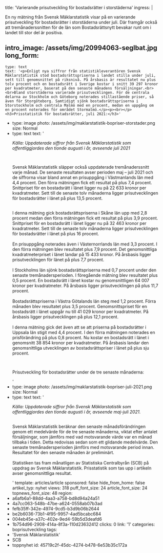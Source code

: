 title: 'Varierande prisutveckling för bostadsrätter i storstäderna'
ingress: |
  <p>En ny mätning från Svensk Mäklarstatistik visar på en varierande prisutveckling för bostadsrätter i storstäderna under juli. Där framgår också att tremånaderssnitten för de län som Bostadsrättsnytt bevakar runt om i landet till stor del är positiva.
  </p>
  
intro_image: /assets/img/20994063-seglbat.jpg
long_form:
  -
    type: text
    text: '<p>Enligt nya siffror från statistikleverantören Svensk Mäklarstatistik stod bostadsrättspriserna i landet stilla under juli, sett till genomsnittet på riksnivå. På årsbasis är resultatet nu plus tolv procent och en bostadsrätt i Sverige kostar i snitt 39 297 kronor per kvadratmeter, baserat på den senaste månadens försäljningar.<br><br>Bland storstäderna varierade prisutvecklingen. För de centrala delarna av Stockholm och Göteborg noterades stillastående priser, så även för Storgöteborg. Samtidigt sjönk bostadsrättspriserna i Storstockholm och centrala Malmö med en procent, medan en uppgång om en procent noterades för området Stormalmö.</p><p><br></p><h3>Prisstatistik för bostadsrätter, juli 2021:</h3>'
  -
    type: image
    photo: /assets/img/maklarstatistik-bopriser-storstader.png
    size: Normal
  -
    type: text
    text: '<p><i>Källa: Uppdaterade siffror från Svensk Mäklarstatistik som offentliggjordes den tionde augusti i år, avseende juli 2021</i></p><p><i><br></i></p><p>Svensk Mäklarstatistik släpper också uppdaterade tremånaderssnitt varje månad. De senaste resultaten avser perioden maj – juli 2021 och de siffrorna visar bland annat en prisuppgång i Västmanlands län med 4,4 procent. Den förra mätningen fick ett resultat på plus 7,4 procent. Snittpriset för en bostadsrätt i länet ligger nu på 22 633 kronor per kvadratmeter. Sett till de senaste tolv månaderna ligger prisutvecklingen för bostadsrätter i länet på plus 13,5 procent.</p><p><br>I denna mätning gick bostadsrättspriserna i Skåne län upp med 2,8 procent medan den förra mätningen fick ett resultat på plus 3,9 procent. Snittpriset för en bostadsrätt i länet ligger nu på 32 463 kronor per kvadratmeter. Sett till de senaste tolv månaderna ligger prisutvecklingen för bostadsrätter i länet på plus 16 procent.<br>&nbsp;<br>En prisuppgång noterades även i Västernorrlands län med 3,3 procent. I den förra mätningen blev resultatet plus 7,9 procent. Det genomsnittliga kvadratmeterpriset i länet landar på 15 433 kronor. På årsbasis ligger prisutvecklingen för länet på plus 7,7 procent.<br>&nbsp;<br>I Stockholms län sjönk bostadsrättspriserna med 0,7 procent under den senaste tremånadersperioden. I föregående mätning blev resultatet plus 0,5 procent. En bostadsrätt i länet kostar nu genomsnittligen 64 007 kronor per kvadratmeter. På årsbasis ligger prisutvecklingen på plus 11,7 procent.<br>&nbsp;<br>Bostadsrättspriserna i Västra Götalands län steg med 1,2 procent. Förra månaden blev resultatet plus 3,5 procent. Genomsnittspriset för en bostadsrätt i länet uppgår nu till 41 029 kronor per kvadratmeter. På årsbasis ligger prisutvecklingen på plus 12,1 procent.<br>&nbsp;<br>I denna mätning gick det även att se att priserna på bostadsrätter i Uppsala län stigit med 4,4 procent. I den förra mätningen noterades en prisförändring på plus 0,8 procent. Nu kostar en bostadsrätt i länet i genomsnitt 38 854 kronor per kvadratmeter. På årsbasis landar den genomsnittliga utvecklingen av bostadsrättspriser i länet på plus sju procent.</p><p><br></p><p>Prisutveckling för bostadsrätter under de tre senaste månaderna:<br></p>'
  -
    type: image
    photo: /assets/img/maklarstatistik-bopriser-juli-2021.png
    size: Normal
  -
    type: text
    text: '<p><i>Källa: Uppdaterade siffror från Svensk Mäklarstatistik som offentliggjordes den tionde augusti i år, avseende maj-juli 2021.&nbsp;<br><br></i></p><p>Svensk Mäklarstatistik beräknar den senaste månadsförändringen genom ett medelvärde för de tre senaste månaderna, viktat efter antalet försäljningar, som jämförs med vad motsvarande värde var en månad tillbaka i tiden. Detta redovisas sedan som ett glidande medelvärde. Den senaste tremånadersperioden jämförs med motsvarande period innan. Resultatet för den senaste månaden är preliminärt. <br><br>Statistiken tas fram månatligen av Statistiska Centralbyrån (SCB) på uppdrag av Svensk Mäklarstatistik. Prisstatistik som tas upp i artikeln avser genomsnittliga resultat.&nbsp;</p>'
template: articles/article
sponsored: false
hide_from_home: false
artikel_typ: nyhet
views: 318
puff_font_size: 24
article_font_size: 24
topnews_font_size: 48
region:
  - a6afb6a1-88dd-4aa3-a758-bd8d94a24a51
  - 4a7cc063-548b-47be-a624-0558ab07b3ad
  - fefb35ff-342e-4974-9cd5-b3d9b06b2644
  - be2b6036-73b1-4f95-9957-4ad5bcabc684
  - 004eb45e-a37c-402e-9ed4-59b5d3deafd6
  - 1b754d96-2908-414a-8f3a-110d23632412
clicks: 0
link: '1'
categories: boprisutveckling
tags:
  - 'Svensk Mäklarstatistik'
  - SCB
  - toppnyhet
id: 45719c2f-45dc-4274-b478-6e53b35c172a
